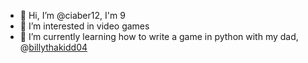 - 👋 Hi, I’m @ciaber12, I'm 9
- 👀 I’m interested in video games
- 🌱 I’m currently learning how to write a game in python with my dad, @[billythakidd04](https://github.com/billythakidd04)

<!---
ciaber12/ciaber12 is a ✨ special ✨ repository because its `README.md` (this file) appears on your GitHub profile.
You can click the Preview link to take a look at your changes.
--->
